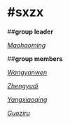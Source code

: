# #**sxzx**

##**group leader**

[*Maohaoming*](https://github.com/wyw23/sxzx)

##**group members**

*[Wangyanwen](https://github.com/wyw23/sxzx)*

*[Zhengyudi](https://github.com/wyw23/sxzx)*

*[Yangxiaoqing](https://github.com/wyw23/sxzx)*

*[Guoziru](https://github.com/wyw23/sxzx)*



